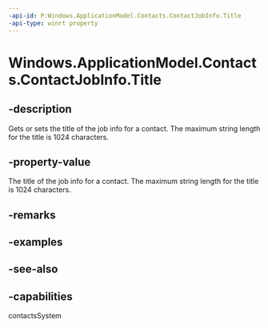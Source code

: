 ```yaml
---
-api-id: P:Windows.ApplicationModel.Contacts.ContactJobInfo.Title
-api-type: winrt property
---
```


<!-- Property syntax
public string Title { get;  set; }
-->

# Windows.ApplicationModel.Contacts.ContactJobInfo.Title

## -description
Gets or sets the title of the job info for a contact. The maximum string length for the title is 1024 characters.

## -property-value
The title of the job info for a contact. The maximum string length for the title is 1024 characters.

## -remarks

## -examples

## -see-also

## -capabilities
contactsSystem
